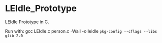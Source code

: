 # LEIdle_Prototype
LEIdle Prototype in C.  

Run with:
gcc LEIdle.c person.c -Wall -o leidle `pkg-config --cflags --libs glib-2.0` 
